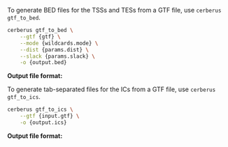 
To generate BED files for the TSSs and TESs from a GTF file, use `cerberus gtf_to_bed`.

```bash
cerberus gtf_to_bed \
    --gtf {gtf} \
    --mode {wildcards.mode} \
    --dist {params.dist} \
    --slack {params.slack} \
    -o {output.bed}
```

**Output file format:**


To generate tab-separated files for the ICs from a GTF file, use `cerberus gtf_to_ics`.

```bash
cerberus gtf_to_ics \
    --gtf {input.gtf} \
    -o {output.ics}
```

**Output file format:**
